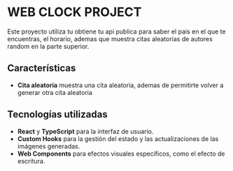 # WEB CLOCK PROJECT

Este proyecto utiliza tu obtiene tu api publica para saber el pais en el que te encuentras, el horario, ademas que muestra citas aleatorias de autores random en la parte superior.

## Características

- **Cita aleatoria** muestra una cita aleatoria, ademas de permitirte volver a generar otra cita aleatoria

## Tecnologías utilizadas

- **React** y **TypeScript** para la interfaz de usuario.
- **Custom Hooks** para la gestión del estado y las actualizaciones de las imágenes generadas.
- **Web Components** para efectos visuales específicos, como el efecto de escritura.
